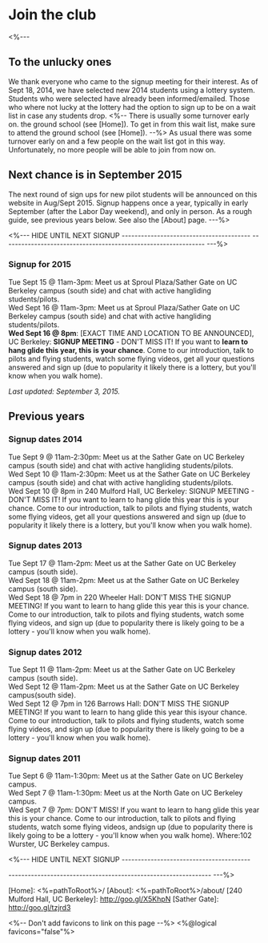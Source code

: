# Join the club

<%---
## To the unlucky ones

We thank everyone who came to the signup meeting for their interest.
As of Sept 18, 2014, we have selected new 2014 students using a lottery
system. Students who were selected have already been informed/emailed.
Those who where not lucky at the lottery had the option to sign up to
be on a wait list in case any students drop.
<%--
There is usually some turnover early on. the ground school (see [Home]).
To get in from this wait list, make sure to attend the ground school
(see [Home]).
--%>
As usual there was some turnover early on and a few people on the wait
list got in this way.  Unfortunately, no more people will be able to
join from now on.

## Next chance is in September 2015

The next round of sign ups for new pilot students will be announced
on this website in Aug/Sept 2015. Signup happens once a year, typically
in early September (after the Labor Day weekend), and only in person.
As a rough guide, see previous years below. See also the [About] page.
---%>


<%--- HIDE UNTIL NEXT SIGNUP ----------------------------------------
--------------------------------------------------------------- ---%>
### Signup for 2015

Tue Sept 15 @ 11am-3pm: Meet us at Sproul Plaza/Sather Gate on UC Berkeley
campus (south side) and chat with active hangliding students/pilots.  
Wed Sept 16 @ 11am-3pm: Meet us at Sproul Plaza/Sather Gate on UC Berkeley
campus (south side) and chat with active hangliding students/pilots.  
**Wed Sept 16 @ 8pm**: [EXACT TIME AND LOCATION TO BE ANNOUNCED], UC Berkeley:
**SIGNUP MEETING** - DON'T MISS IT! If you want to **learn to hang glide
this year, this is your chance**. Come to our introduction, talk to
pilots and flying students, watch some flying videos, get all your
questions answered and sign up (due to popularity it likely there is
a lottery, but you'll know when you walk home).  

_Last updated: September 3, 2015._  


## Previous years

### Signup dates 2014

Tue Sept 9 @ 11am-2:30pm: Meet us at the Sather Gate on UC Berkeley campus
(south side) and chat with active hangliding students/pilots.  
Wed Sept 10 @ 11am-2:30pm: Meet us at the Sather Gate on UC Berkeley campus
(south side) and chat with active hangliding students/pilots.  
Wed Sept 10 @ 8pm in 240 Mulford Hall, UC Berkeley:
SIGNUP MEETING - DON'T MISS IT! If you want to learn to hang glide
this year this is your chance. Come to our introduction, talk to
pilots and flying students, watch some flying videos, get all your
questions answered and sign up (due to popularity it likely there is
a lottery, but you'll know when you walk home).

### Signup dates 2013

Tue Sept 17 @ 11am-2pm: Meet us at the Sather Gate on UC Berkeley campus
(south side).  
Wed Sept 18 @ 11am-2pm: Meet us at the Sather Gate on UC Berkeley campus
(south side).  
Wed Sept 18 @ 7pm in 220 Wheeler Hall: DON'T MISS THE SIGNUP MEETING! If
you want to learn to hang glide this year this is your chance. Come to
our introduction, talk to pilots and flying students, watch some flying
videos, and sign up (due to popularity there is likely going to be a
lottery - you'll know when you walk home).

### Signup dates 2012

Tue Sept 11 @ 11am-2pm: Meet us at the Sather Gate on UC Berkeley campus
(south side).  
Wed Sept 12 @ 11am-2pm: Meet us at the Sather Gate on UC Berkeley
campus(south side).  
Wed Sept 12 @ 7pm in 126 Barrows Hall: DON'T MISS THE SIGNUP MEETING!
If you want to learn to hang glide this year this isyour chance. Come
to our introduction, talk to pilots and flying students, watch some
flying videos, and sign up (due to popularity there is likely going to
be a lottery - you'll know when you walk home).

### Signup dates 2011

Tue Sept 6 @ 11am-1:30pm: Meet us at the Sather Gate on UC Berkeley
campus.  
Wed Sept 7 @ 11am-1:30pm: Meet us at the North Gate on UC Berkeley
campus.  
Wed Sept 7 @ 7pm: DON'T MISS! If you want to learn to hang glide this
year this is your chance. Come to our introduction, talk to pilots and
flying students, watch some flying videos, andsign up (due to
popularity there is likely going to be a lottery - you'll know when you
walk home). Where:102 Wurster, UC Berkeley campus.

<%--- HIDE UNTIL NEXT SIGNUP ----------------------------------------

--------------------------------------------------------------- ---%>


[Home]: <%=pathToRoot%>/
[About]: <%=pathToRoot%>/about/
[240 Mulford Hall, UC Berkeley]: http://goo.gl/X5KhpN
[Sather Gate]: http://goo.gl/tzjrd3

<%-- Don't add favicons to link on this page --%>
<%@logical favicons="false"%>

